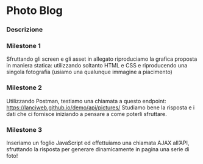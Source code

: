 # Photo Blog
### Descrizione 
### Milestone 1
Sfruttando gli screen e gli asset in allegato riproduciamo la grafica proposta in maniera statica: utilizzando soltanto HTML e CSS e riproducendo una singola fotografia (usiamo una qualunque immagine a piacimento)
### Milestone 2
Utilizzando Postman, testiamo una chiamata a questo endpoint:
https://lanciweb.github.io/demo/api/pictures/
Studiamo bene la risposta e i dati che ci fornisce iniziando a pensare a come poterli sfruttare.
### Milestone 3
Inseriamo un foglio JavaScript ed effettuiamo una chiamata AJAX all’API, sfruttando la risposta per generare dinamicamente in pagina una serie di foto!